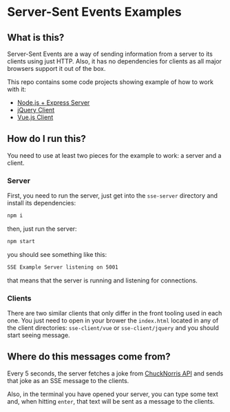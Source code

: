 # Server-Sent Events Examples
## What is this?
Server-Sent Events are a way of sending information from a server to its clients using just HTTP. Also, it has no dependencies for clients as all major browsers support it out of the box.

This repo contains some code projects showing example of how to work with it:

* [Node.js + Express Server](./sse-server)
* [jQuery Client](./sse-client/jquery)
* [Vue.js Client](./sse-client/vue)

## How do I run this?
You need to use at least two pieces for the example to work: a server and a client.

### Server
First, you need to run the server, just get into the `sse-server` directory and install its dependencies:

```bash
npm i
```

then, just run the server:

```bash
npm start
```

you should see something like this:

```bash
SSE Example Server listening on 5001
```

that means that the server is running and listening for connections.

### Clients
There are two similar clients that only differ in the front tooling used in each one. You just need to open in your brower the `index.html` located in any of the client directories: `sse-client/vue` or `sse-client/jquery` and you should start seeing message.

## Where do this messages come from?
Every 5 seconds, the server fetches a joke from [ChuckNorris API](https://api.chucknorris.io/) and sends that joke as an SSE message to the clients.

Also, in the terminal you have opened your server, you can type some text and, when hitting `enter`, that text will be sent as a message to the clients.

